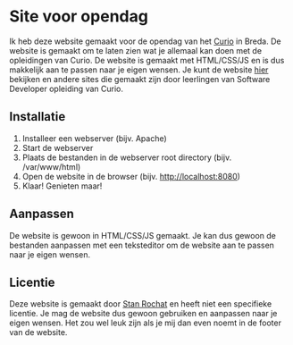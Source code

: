 # Site voor opendag

Ik heb deze website gemaakt voor de opendag van het [Curio](https://curio.nl) in Breda. De website is gemaakt om te laten zien wat je allemaal kan doen met de opleidingen van Curio. De website is gemaakt met HTML/CSS/JS en is dus makkelijk aan te passen naar je eigen wensen. Je kunt de website [hier](<https://info.curio.codes>) bekijken en andere sites die gemaakt zijn door leerlingen van Software Developer opleiding van Curio.

## Installatie

1. Installeer een webserver (bijv. Apache)
2. Start de webserver
3. Plaats de bestanden in de webserver root directory (bijv. /var/www/html)
4. Open de website in de browser (bijv. <http://localhost:8080>)
5. Klaar! Genieten maar!

## Aanpassen

De website is gewoon in HTML/CSS/JS gemaakt. Je kan dus gewoon de bestanden aanpassen met een teksteditor om de website aan te passen naar je eigen wensen.

## Licentie

Deze website is gemaakt door [Stan Rochat](https://github.com/Staninna) en heeft niet een specifieke licentie. Je mag de website dus gewoon gebruiken en aanpassen naar je eigen wensen. Het zou wel leuk zijn als je mij dan even noemt in de footer van de website.
